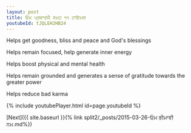 ```yaml
---
layout: post
title: ਓਮ ਪ੍ਰਵਾਰਯੈ ਨਮਹ ੧੧ ਟਾਇਮਸ
youtubeId: tJQLEH2HB24
---
```

 
 
Helps get goodness, bliss and peace and God's blessings
 
Helps remain focused, help generate inner energy 
 
Helps boost physical and mental health 
 
Helps remain grounded and generates a sense of gratitude towards the greater power 
 
Helps reduce bad karma
 
 
 
 


{% include youtubePlayer.html id=page.youtubeId %}
 
[Next]({{ site.baseurl }}{% link  split2/_posts/2015-03-26-ਓਮ ਭੀਮਾਞੀ ਨਮ.md%})
 
